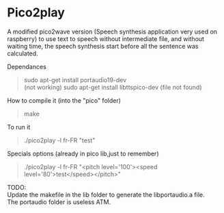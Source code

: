 # Pico2play
A modified pico2wave version (Speech synthesis application very used on raspberry) to use text to speech without intermediate file, and without waiting time, the speech synthesis start before all the sentence was calculated.

Dependances
>sudo apt-get install portaudio19-dev   
>(not working) sudo apt-get install libttspico-dev (file not found)

How to compile it (into the "pico" folder)
>make 

To run it
>./pico2play -l fr-FR "test"   

Specials options (already in pico lib,just to remember)
>./pico2play -l fr-FR "\<pitch level='100'>\<speed level='80'>test\</speed>\</pitch>"

TODO:   
Update the makefile in the lib folder to generate the libportaudio.a file.   
The portaudio folder is useless ATM.
